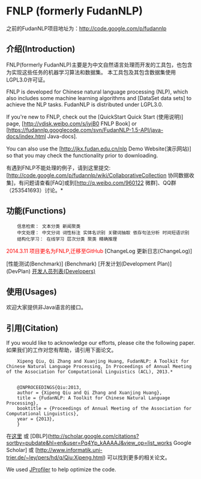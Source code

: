 FNLP (formerly FudanNLP)
====
之前的FudanNLP项目地址为：http://code.google.com/p/fudannlp


介绍(Introduction)
-----------------------------------  
FNLP(formerly FudanNLP)主要是为中文自然语言处理而开发的工具包，也包含为实现这些任务的机器学习算法和数据集。
本工具包及其包含数据集使用LGPL3.0许可证。


FNLP is developed for Chinese natural language processing (NLP), which also includes some machine learning algorithms and [DataSet data sets] to achieve the NLP tasks. FudanNLP is distributed under LGPL3.0.

If you're new to FNLP, check out the [QuickStart Quick Start (使用说明)] page, [http://vdisk.weibo.com/s/iyiB0 FNLP Book] or [https://fudannlp.googlecode.com/svn/FudanNLP-1.5-API/java-docs/index.html  Java-docs].

You can also use the [http://jkx.fudan.edu.cn/nlp Demo Website(演示网站)] so that you may check the functionality prior to downloading.

有遇到FNLP不能处理的例子，请到这里提交: [http://code.google.com/p/fudannlp/wiki/CollaborativeCollection 协同数据收集]，有问题请查看[FAQ]或到[http://q.weibo.com/960122 微群]、QQ群（253541693）讨论。*


功能(Functions)
----
		信息检索： 文本分类 新闻聚类
		中文处理： 中文分词 词性标注 实体名识别 关键词抽取 依存句法分析 时间短语识别
		结构化学习： 在线学习 层次分类 聚类 精确推理


<font color="#FF0000"> 2014.3.11 项目更名为FNLP,迁移至GitHub </font> [ChangeLog 更新日志(ChangeLog)] 


 
[性能测试(Benchmark)] (Benchmark)
[开发计划(Development Plan)] (DevPlan)
[开发人员列表(Developers)](People)

使用(Usages)
----
欢迎大家提供非Java语言的接口。

引用(Citation)
----
If you would like to acknowledge our efforts, please cite the following paper.
如果我们的工作对您有帮助，请引用下面论文。

		Xipeng Qiu, Qi Zhang and Xuanjing Huang, FudanNLP: A Toolkit for Chinese Natural Language Processing, In Proceedings of Annual Meeting of the Association for Computational Linguistics (ACL), 2013.*


		@INPROCEEDINGS{Qiu:2013,
		author = {Xipeng Qiu and Qi Zhang and Xuanjing Huang},
		title = {FudanNLP: A Toolkit for Chinese Natural Language Processing},
		booktitle = {Proceedings of Annual Meeting of the Association for Computational Linguistics},
		year = {2013},
		}

在[这里](http://jkx.fudan.edu.cn/~xpqiu/) 或  [DBLP](http://scholar.google.com/citations?sortby=pubdate&hl=en&user=Pq4Yp_kAAAAJ&view_op=list_works Google Scholar] 或 [http://www.informatik.uni-trier.de/~ley/pers/hd/q/Qiu:Xipeng.html) 可以找到更多的相关论文。

We used [JProfiler](http://www.ej-technologies.com/products/jprofiler/overview.html ) to help optimize the code.